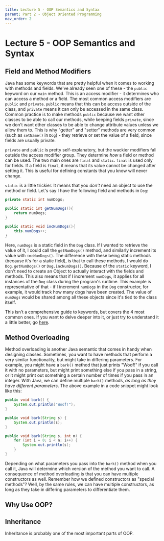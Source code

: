```yaml
---
title: Lecture 5 - OOP Semantics and Syntax
parent: Part 2 - Object Oriented Programming
nav_order: 2
---
```


# Lecture 5 - OOP Semantics and Syntax

## Field and Method Modifiers

Java has some keywords that are pretty helpful when it comes to working with methods and fields. We've already seen one of these - the `public` keyword on our `main` method. This is an access modifier - it determines who can access a method or a field. The most common access modifiers are `public` and `private`. `public` means that this can be access outside of the class, and `private` means it can only be accessed in the same class. Common practice is to make methods `public` because we want other classes to be able to call our methods, while keeping fields `private`, since we don't want other classes to be able to change attribute values unless we allow them to. This is why "getter" and "setter" methods are very common (such as `setName()` in `Dog`) - they retrieve or set the value of a field, since fields are usually private.

`private` and `public` is pretty self-explanatory, but the wackier modifiers fall outside the access modifier group. They determine *how* a field or method can be used. The two main ones are `final` and `static`. `final` is used only for fields. If a field is `final`, it means that its value cannot be changed after setting it. This is useful for defining constants that you know will never change.

`static` is a little trickier. It means that you *don't* need an object to use the method or field. Let's say I have the following field and methods in `Dog`:

```java
private static int numDogs;

public static int getNumDogs(){
    return numDogs;
}

public static void incNumDogs(){
    this.numDogs++;
}
```

Here, `numDogs` is a static field in the `Dog` class. If I wanted to retrieve the value of it, I could call the `getNumDogs()` method, and similarly increment its value with `incNumDogs()`. The difference with these being static methods (because it's for a static field), is that to call these methods, I would do `Dog.getNumDogs()` or `Dog.incNumDogs()`. Because of the `static` keyword, I don't need to create an Object to actually interact with the fields and methods. This also means that if I increment `numDogs`, it applies for all instances of the `Dog` class during the program's runtime. This example is representative of that - if I increment `numDogs` in the `Dog` constructor, for example, it would track how many dogs have been created. The value of `numDogs` would be shared among all these objects since it's tied to the class itself.

This isn't a comprehensive guide to keywords, but covers the 4 most common ones. If you want to delve deeper into it, or just try to understand it a little better, go [here](https://www.w3schools.com/java/java_modifiers.asp).

## Method Overloading

Method overloading is another Java semantic that comes in handy when designing classes. Sometimes, you want to have methods that perform a very similar functionality, but might take in differing parameters. For example, you might have a `bark()` method that just prints "Woof!" if you call it with no parameters, but might print something else if you pass in a string, or it might print out something a certain number of times if you pass in an integer. With Java, we can define multiple `bark()` methods, *as long as they have different parameters*. The above example in a code snippet might look like this:

```java
public void bark() {
    System.out.println("Woof!");
}

public void bark(String s) {
    System.out.println(s);
}

public void bark(String s, int n) {
    for (int i = 0; i < n; i++) {
        System.out.println(s);
    }
}
```

Depending on what parameters you pass into the `bark()` method when you call it, Java will determine which version of the method you want to call. A consequence of method overloading is that you can have multiple constructors as well. Remember how we defined constructors as "special methods"? Well, by the same rules, we can have multiple constructors, as long as they take in differing parameters to differentiate them.

## Why Use OOP?

## Inheritance

Inheritance is probably one of the most important parts of OOP.